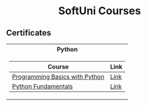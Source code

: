 # <p align="center"> SoftUni Courses <p>

<h2> Certificates </h2>

<table>

<tr>
  <th> Python </th>
</tr>

<tr>
<td>

| **Course**                                                                                                                         | **Link**                                                                   |
| ---------------------------------------------------------------------------------------------------------------------------------- | -------------------------------------------------------------------------- |
| <a href="https://softuni.bg/trainings/2971/programming-basics-with-python-june-2020" target="_blank"> Programming Basics with Python </a>         | <a href="https://softuni.bg/certificates/details/85047/0c0ff0ae" target="_blank"> Link</a> |
| <a href="https://softuni.bg/trainings/3132/python-fundamentals-september-2020" target="_blank"> Python Fundamentals </a>                          | <a href="https://softuni.bg/certificates/details/85047/0c0ff0ae" target="_blank"> Link</a> |

</td>
</tr>


